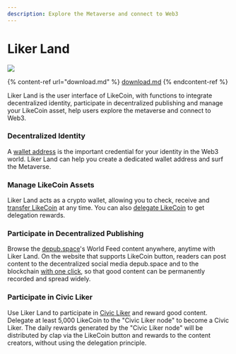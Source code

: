 ```yaml
---
description: Explore the Metaverse and connect to Web3
---
```


# Liker Land

![](../../.gitbook/assets/likecoin\_ad72\_appstore4\_fullpic\_en.png)

{% content-ref url="download.md" %}
[download.md](download.md)
{% endcontent-ref %}

Liker Land is the user interface of LikeCoin, with functions to integrate decentralized identity, participate in decentralized publishing and manage your LikeCoin asset, help users explore the metaverse and connect to Web3.

### Decentralized Identity

A [wallet address](../../general-guides/wallet/wallet-address.md) is the important credential for your identity in the Web3 world. Liker Land can help you create a dedicated wallet address and surf the Metaverse.

### Manage LikeCoin Assets

Liker Land acts as a crypto wallet, allowing you to check, receive and [transfer LikeCoin](../../general-guides/wallet/like-pay.md) at any time. You can also [delegate LikeCoin](../../general-guides/stake/) to get delegation rewards.

### Participate in Decentralized Publishing

Browse the [depub.space](../depub.space/)'s World Feed content anywhere, anytime with Liker Land. On the website that supports LikeCoin button, readers can post content to the decentralized social media depub.space and to the blockchain [with one click](superlike.md), so that good content can be permanently recorded and spread widely.

### Participate in Civic Liker

Use Liker Land to participate in [Civic Liker](../civic-liker/) and reward good content. Delegate at least 5,000 LikeCoin to the "Civic Liker node" to become a Civic Liker. The daily rewards generated by the "Civic Liker node" will be distributed by clap via the LikeCoin button and rewards to the content creators, without using the delegation principle.
